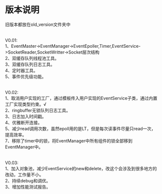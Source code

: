 # 版本说明

旧版本都放在old_version文件夹中<br>
<br>
<br>
V0.01:<br>
1、EventMaster->EventManager->EventEpoller,Timer,EventService->SocketReader,SocketWritter->Socket层次结构<br>
2、双缓存队列线程池工具。<br>
3、双缓存队列日志工具。<br>
4、定时器工具。<br>
5、事件优先级功能。<br>
<br>
<br>
V0.02:<br>
1、取消用户实现的工厂，通过模板传入用户实现的EventService子类，通过内置工厂实现类型约束。√<br>
2、ringbuffer无锁队列日志工具。<br>
3、日志加入时间戳。<br>
4、优雅断开连接。<br>
5、减少read调用次数，虽然epoll用的是LT，但是每次读事件尽量只read一次，提高效率。<br>
7、移除了timer中的锁，将EventManager中所有组件的锁全部移到EventManager中。<br>
<br>
<br>
V0.03:<br>
1、加入对象池，减少EventService的new和delete，改这个会涉及到很多地方的改动，工作量不小。<br>
2、持续debug和调优。<br>
3、增加性能测试报告。<br>
